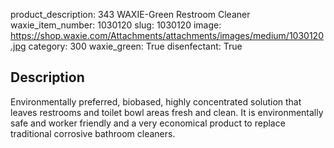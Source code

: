 product_description: 343 WAXIE-Green Restroom Cleaner
waxie_item_number: 1030120
slug: 1030120
image: https://shop.waxie.com/Attachments/attachments/images/medium/1030120.jpg
category: 300
waxie_green: True
disenfectant: True

## Description
Environmentally preferred, biobased, highly concentrated solution that leaves restrooms and toilet bowl areas fresh and clean. It is environmentally safe and worker friendly and a very economical product to replace traditional corrosive bathroom cleaners.

